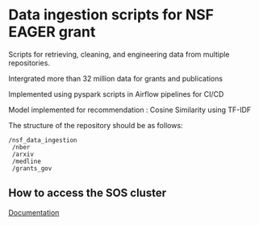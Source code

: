 # Data ingestion scripts for NSF EAGER grant

Scripts for retrieving, cleaning, and engineering data from multiple repositories.

Intergrated more than 32 million data for grants and publications

Implemented using pyspark scripts in Airflow pipelines for CI/CD

Model implemented for recommendation : Cosine Similarity using TF-IDF


The structure of the repository should be as follows:

```
/nsf_data_ingestion
 /nber
 /arxiv
 /medline
 /grants_gov
```

## How to access the SOS cluster

[Documentation](https://github.com/sciosci/nsf_data_ingestion/wiki/Accessing-and-running-jobs-in-the-SOS-cluster)
